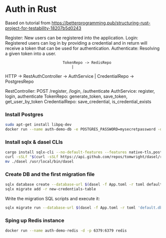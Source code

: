 # Auth in Rust

Based on tutorial from
https://betterprogramming.pub/structuring-rust-project-for-testability-18207b5d0243

Register: New users can be registered into the application.
Login: Registered users can log in by providing a credential and in return will receive a token that can be used for authentication.
Authenticate: Resolving a given token into a user.

                              TokenRepo -> RedisRepo
                                  |
HTTP -> RestAuthController -> AuthService
                                  |
                              CredentialRepo -> PostgresRepo

RestController: POST /register, /login, /authenticate
AuthService: register, login, authenticate
TokenRepo: generate_token, save_token, get_user_by_token
CredentialRepo: save_credential, is_credential_exists

### Install Postgres

```sh
sudo apt-get install libpq-dev
docker run --name auth-demo-db -e POSTGRES_PASSWORD=mysecretpassword -d -p 5432:5432 postgres
```

### Install sqlx & dasel CLIs

```sh
cargo install sqlx-cli --no-default-features --features native-tls,postgres
curl -sSLf "$(curl -sSLf https://api.github.com/repos/tomwright/dasel/releases/latest | grep browser_download_url | grep linux_amd64 | cut -d\" -f 4)" -L -o dasel && chmod +x dasel
mv ./dasel /usr/local/bin/dasel
```

### Create DB and the first migration file

```sh
sqlx database create --database-url $(dasel -f App.toml -r toml default.db.url)
sqlx migrate add -r new-credentials-table
```

Write the migration SQL scripts and execute it:

```sh
sqlx migrate run --database-url $(dasel -f App.toml -r toml 'default.db.url')
```

### Sping up Redis instance

```sh
docker run --name auth-demo-redis -d -p 6379:6379 redis
```
